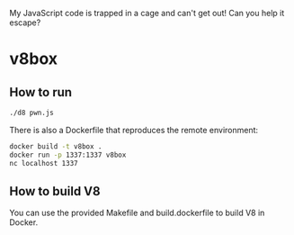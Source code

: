 My JavaScript code is trapped in a cage and can't get out! Can you help it escape?


# v8box

## How to run

```sh
./d8 pwn.js
```

There is also a Dockerfile that reproduces the remote environment:

```sh
docker build -t v8box .
docker run -p 1337:1337 v8box
nc localhost 1337
```

## How to build V8

You can use the provided Makefile and build.dockerfile to build V8 in Docker.
